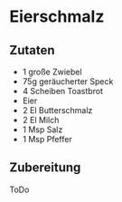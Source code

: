 # Eierschmalz

## Zutaten
* 1 große Zwiebel
* 75g geräucherter Speck
* 4 Scheiben Toastbrot
* Eier
* 2 El Butterschmalz
* 2 El Milch
* 1 Msp Salz
* 1 Msp Pfeffer

## Zubereitung
ToDo